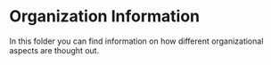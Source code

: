 # Organization Information

In this folder you can find information on how different organizational aspects are thought out.
